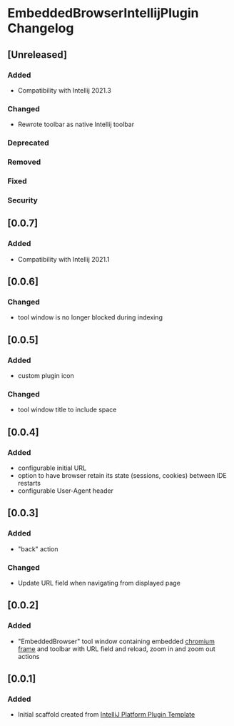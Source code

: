 <!-- Keep a Changelog guide -> https://keepachangelog.com -->

# EmbeddedBrowserIntellijPlugin Changelog

## [Unreleased]
### Added
- Compatibility with Intellij 2021.3

### Changed
- Rewrote toolbar as native Intellij toolbar

### Deprecated

### Removed

### Fixed

### Security
## [0.0.7]
### Added
- Compatibility with Intellij 2021.1

## [0.0.6]
### Changed
- tool window is no longer blocked during indexing

## [0.0.5]
### Added
- custom plugin icon

### Changed
- tool window title to include space

## [0.0.4]
### Added
- configurable initial URL
- option to have browser retain its state (sessions, cookies) between IDE restarts
- configurable User-Agent header

## [0.0.3]
### Added
- "back" action
  
### Changed
-  Update URL field when navigating from displayed page

## [0.0.2]
### Added
- "EmbeddedBrowser" tool window containing embedded [chromium frame](https://plugins.jetbrains.com/docs/intellij/jcef.html) and toolbar with URL field and reload, zoom in and zoom out actions

## [0.0.1]
### Added
- Initial scaffold created from [IntelliJ Platform Plugin Template](https://github.com/JetBrains/intellij-platform-plugin-template)
